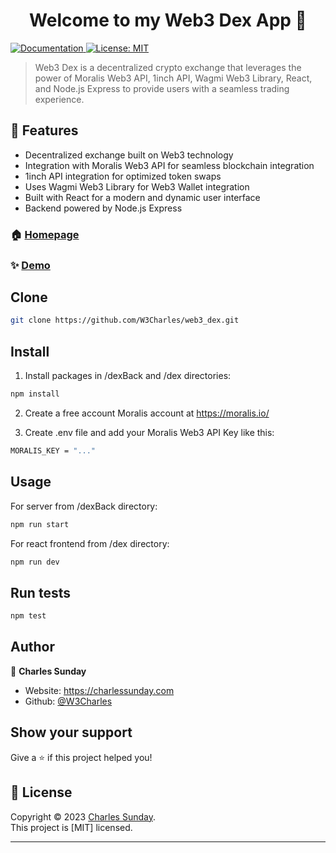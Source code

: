 <h1 align="center">Welcome to my Web3 Dex App 👋</h1>
<p>
  <a href="https://github.com/W3Charles/web3_dex/blob/main/README.md" target="_blank">
    <img alt="Documentation" src="https://img.shields.io/badge/documentation-yes-brightgreen.svg" />
  </a>
  <a href="https://github.com/kefranabg/readme-md-generator/blob/master/LICENSE" target="_blank">
    <img alt="License: MIT" src="https://img.shields.io/badge/License-MIT-yellow.svg" />
  </a>
</p>

> Web3 Dex is a decentralized crypto exchange that leverages the power of Moralis Web3 API, 1inch API, Wagmi Web3 Library, React, and Node.js Express to provide users with a seamless trading experience.

## 🚀 Features

- Decentralized exchange built on Web3 technology
- Integration with Moralis Web3 API for seamless blockchain integration
- 1inch API integration for optimized token swaps
- Uses Wagmi Web3 Library for Web3 Wallet integration
- Built with React for a modern and dynamic user interface
- Backend powered by Node.js Express

### 🏠 [Homepage](https://github.com/W3Charles/web3_dex)

### ✨ [Demo](https://dex.charlessunday.com)

## Clone

```sh
git clone https://github.com/W3Charles/web3_dex.git
```

## Install

1. Install packages in /dexBack and /dex directories:

```sh
npm install
```
2. Create a free account Moralis account at https://moralis.io/

3. Create .env file and add your Moralis Web3 API Key like this:

```sh
MORALIS_KEY = "..."
```

## Usage

For server from /dexBack directory:
```sh
npm run start
```

For react frontend from /dex directory:
```sh
npm run dev
```

## Run tests

```sh
npm test
```

## Author

👤 **Charles Sunday**

* Website: https://charlessunday.com
* Github: [@W3Charles](https://github.com/W3Charles)

## Show your support

Give a ⭐️ if this project helped you!

## 📝 License

Copyright © 2023 [Charles Sunday](https://github.com/W3Charles).<br />
This project is [MIT] licensed.

***
